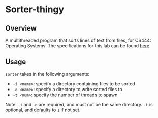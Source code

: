 # Sorter-thingy

## Overview

A multithreaded program that sorts lines of text from files, for CS444: Operating Systems.
The specifications for this lab can be found [here](http://web2.clarkson.edu/class/cs444/cs444.sp2015/assignments/thread/).

## Usage

`sorter` takes in the following arguments:

- `-i <name>`: specify a directory containing files to be sorted
- `-o <name>`: specify a directory to write sorted files to
- `-t <num>`: specify the number of threads to spawn

Note: `-i` and `-o` are required, and must not be the same directory.
`-t` is optional, and defaults to `1` if not set.
